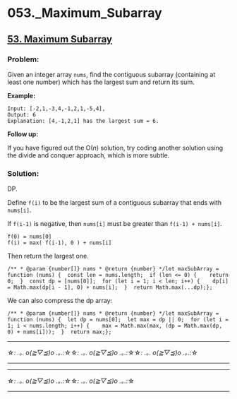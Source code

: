 # 053._Maximum_Subarray

## [53. Maximum Subarray](https://leetcode.com/problems/maximum-subarray/description/)

### Problem:

Given an integer array `nums`, find the contiguous subarray (containing at least one number) which has the largest sum and return its sum.

**Example:**

```
Input: [-2,1,-3,4,-1,2,1,-5,4],
Output: 6
Explanation: [4,-1,2,1] has the largest sum = 6.
```

**Follow up:**

If you have figured out the O(*n*) solution, try coding another solution using the divide and conquer approach, which is more subtle.

### Solution:

DP.

Define `f(i)` to be the largest sum of a contiguous subarray that ends with `nums[i]`.

If `f(i-1)` is negative, then `nums[i]` must be greater than `f(i-1) + nums[i]`.

```
f(0) = nums[0]
f(i) = max( f(i-1), 0 ) + nums[i]
```

Then return the largest one.

```
/** * @param {number[]} nums * @return {number} */let maxSubArray = function (nums) {  const len = nums.length;  if (len <= 0) {    return 0;  }  const dp = [nums[0]];  for (let i = 1; i < len; i++) {    dp[i] = Math.max(dp[i - 1], 0) + nums[i];  }  return Math.max(...dp);};
```

We can also compress the dp array:

```
/** * @param {number[]} nums * @return {number} */let maxSubArray = function (nums) {  let dp = nums[0];  let max = dp || 0;  for (let i = 1; i < nums.length; i++) {    max = Math.max(max, (dp = Math.max(dp, 0) + nums[i]));  }  return max;};
```

---

☆*: .｡. o(≧▽≦)o .｡.:*☆☆*: .｡. o(≧▽≦)o .｡.:*☆☆*: .｡. o(≧▽≦)o .｡.:*☆

---

---

☆*: .｡. o(≧▽≦)o .｡.:*☆☆*: .｡. o(≧▽≦)o .｡.:*☆

---